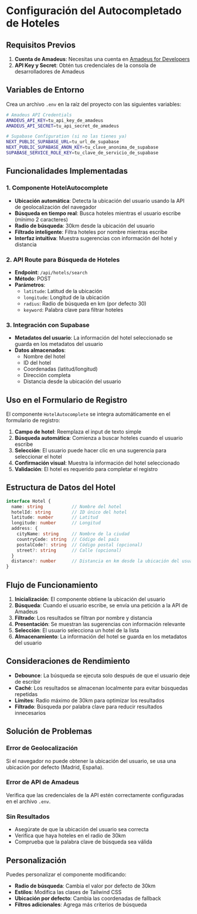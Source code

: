 # Configuración del Autocompletado de Hoteles

## Requisitos Previos

1. **Cuenta de Amadeus**: Necesitas una cuenta en [Amadeus for Developers](https://developers.amadeus.com/)
2. **API Key y Secret**: Obtén tus credenciales de la consola de desarrolladores de Amadeus

## Variables de Entorno

Crea un archivo `.env` en la raíz del proyecto con las siguientes variables:

```bash
# Amadeus API Credentials
AMADEUS_API_KEY=tu_api_key_de_amadeus
AMADEUS_API_SECRET=tu_api_secret_de_amadeus

# Supabase Configuration (si no las tienes ya)
NEXT_PUBLIC_SUPABASE_URL=tu_url_de_supabase
NEXT_PUBLIC_SUPABASE_ANON_KEY=tu_clave_anonima_de_supabase
SUPABASE_SERVICE_ROLE_KEY=tu_clave_de_servicio_de_supabase
```

## Funcionalidades Implementadas

### 1. Componente HotelAutocomplete
- **Ubicación automática**: Detecta la ubicación del usuario usando la API de geolocalización del navegador
- **Búsqueda en tiempo real**: Busca hoteles mientras el usuario escribe (mínimo 2 caracteres)
- **Radio de búsqueda**: 30km desde la ubicación del usuario
- **Filtrado inteligente**: Filtra hoteles por nombre mientras escribe
- **Interfaz intuitiva**: Muestra sugerencias con información del hotel y distancia

### 2. API Route para Búsqueda de Hoteles
- **Endpoint**: `/api/hotels/search`
- **Método**: POST
- **Parámetros**:
  - `latitude`: Latitud de la ubicación
  - `longitude`: Longitud de la ubicación
  - `radius`: Radio de búsqueda en km (por defecto 30)
  - `keyword`: Palabra clave para filtrar hoteles

### 3. Integración con Supabase
- **Metadatos del usuario**: La información del hotel seleccionado se guarda en los metadatos del usuario
- **Datos almacenados**:
  - Nombre del hotel
  - ID del hotel
  - Coordenadas (latitud/longitud)
  - Dirección completa
  - Distancia desde la ubicación del usuario

## Uso en el Formulario de Registro

El componente `HotelAutocomplete` se integra automáticamente en el formulario de registro:

1. **Campo de hotel**: Reemplaza el input de texto simple
2. **Búsqueda automática**: Comienza a buscar hoteles cuando el usuario escribe
3. **Selección**: El usuario puede hacer clic en una sugerencia para seleccionar el hotel
4. **Confirmación visual**: Muestra la información del hotel seleccionado
5. **Validación**: El hotel es requerido para completar el registro

## Estructura de Datos del Hotel

```typescript
interface Hotel {
  name: string           // Nombre del hotel
  hotelId: string        // ID único del hotel
  latitude: number       // Latitud
  longitude: number      // Longitud
  address: {
    cityName: string     // Nombre de la ciudad
    countryCode: string  // Código del país
    postalCode?: string  // Código postal (opcional)
    street?: string      // Calle (opcional)
  }
  distance?: number      // Distancia en km desde la ubicación del usuario
}
```

## Flujo de Funcionamiento

1. **Inicialización**: El componente obtiene la ubicación del usuario
2. **Búsqueda**: Cuando el usuario escribe, se envía una petición a la API de Amadeus
3. **Filtrado**: Los resultados se filtran por nombre y distancia
4. **Presentación**: Se muestran las sugerencias con información relevante
5. **Selección**: El usuario selecciona un hotel de la lista
6. **Almacenamiento**: La información del hotel se guarda en los metadatos del usuario

## Consideraciones de Rendimiento

- **Debounce**: La búsqueda se ejecuta solo después de que el usuario deje de escribir
- **Caché**: Los resultados se almacenan localmente para evitar búsquedas repetidas
- **Límites**: Radio máximo de 30km para optimizar los resultados
- **Filtrado**: Búsqueda por palabra clave para reducir resultados innecesarios

## Solución de Problemas

### Error de Geolocalización
Si el navegador no puede obtener la ubicación del usuario, se usa una ubicación por defecto (Madrid, España).

### Error de API de Amadeus
Verifica que las credenciales de la API estén correctamente configuradas en el archivo `.env`.

### Sin Resultados
- Asegúrate de que la ubicación del usuario sea correcta
- Verifica que haya hoteles en el radio de 30km
- Comprueba que la palabra clave de búsqueda sea válida

## Personalización

Puedes personalizar el componente modificando:

- **Radio de búsqueda**: Cambia el valor por defecto de 30km
- **Estilos**: Modifica las clases de Tailwind CSS
- **Ubicación por defecto**: Cambia las coordenadas de fallback
- **Filtros adicionales**: Agrega más criterios de búsqueda
